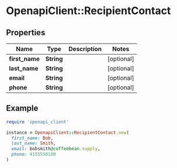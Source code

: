 # OpenapiClient::RecipientContact

## Properties

| Name | Type | Description | Notes |
| ---- | ---- | ----------- | ----- |
| **first_name** | **String** |  | [optional] |
| **last_name** | **String** |  | [optional] |
| **email** | **String** |  | [optional] |
| **phone** | **String** |  | [optional] |

## Example

```ruby
require 'openapi_client'

instance = OpenapiClient::RecipientContact.new(
  first_name: Bob,
  last_name: Smith,
  email: bobsmith@coffeebean.supply,
  phone: 4155550100
)
```

